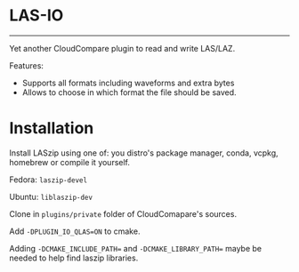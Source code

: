 # LAS-IO

---

Yet another CloudCompare plugin to read and write LAS/LAZ.

Features:

- Supports all formats including waveforms and extra bytes
- Allows to choose in which format the file should be saved.

# Installation

Install LASzip using one of: you distro's package manager, conda, vcpkg, homebrew or compile it yourself.

Fedora: `laszip-devel`

Ubuntu: `liblaszip-dev`

Clone in `plugins/private` folder of CloudComapare's sources.

Add `-DPLUGIN_IO_QLAS=ON` to cmake.

Adding `-DCMAKE_INCLUDE_PATH=` and `-DCMAKE_LIBRARY_PATH=` maybe be needed to help find laszip libraries.

